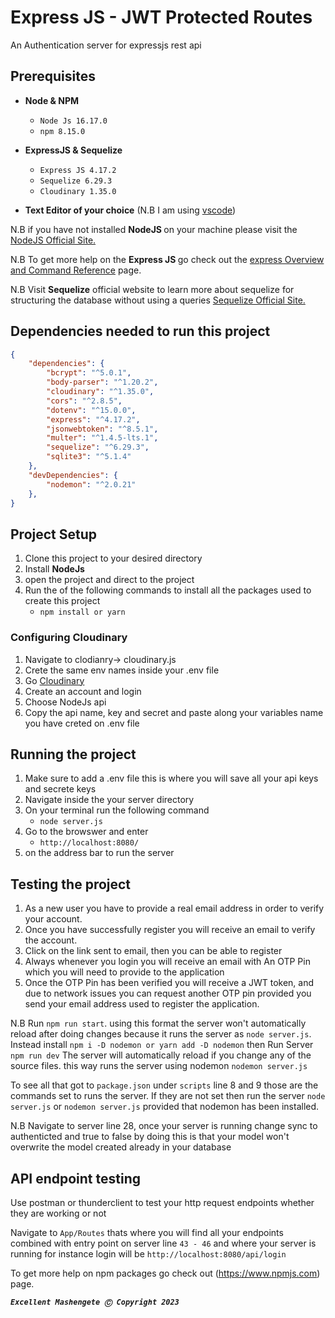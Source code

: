 # Express JS - JWT Protected Routes

An Authentication server for expressjs rest api


## Prerequisites

- **Node & NPM**
    - `Node Js 16.17.0`
    - `npm 8.15.0`</li>
    
- **ExpressJS & Sequelize**
    - `Express JS 4.17.2`
    - `Sequelize 6.29.3`
    - `Cloudinary 1.35.0`
    
 - **Text Editor of your choice** (N.B I am using [vscode](https://code.visualstudio.com/download))

N.B if you have not installed <strong>NodeJS </strong> on your machine please visit the [NodeJS Official Site.](https://https://nodejs.org/en/)  

N.B To get more help on the <strong>Express JS </strong> go check out the [express Overview and Command Reference](https://expressjs.com/en/5x/api.html) page.

N.B Visit <strong>Sequelize</strong> official website to learn more about sequelize for structuring the database without using a queries [Sequelize Official Site.](https://sequelize.org/)  

## Dependencies needed to run this project

```json
{
    "dependencies": {
        "bcrypt": "^5.0.1",
        "body-parser": "^1.20.2",
        "cloudinary": "^1.35.0",
        "cors": "^2.8.5",
        "dotenv": "^15.0.0",
        "express": "^4.17.2",
        "jsonwebtoken": "^8.5.1",
        "multer": "^1.4.5-lts.1",
        "sequelize": "^6.29.3",
        "sqlite3": "^5.1.4"
    },
    "devDependencies": {
        "nodemon": "^2.0.21"
    },
}

```
## Project Setup

1. Clone this project to your desired directory
2. Install <strong>NodeJs</strong>
3. open the project and direct to the project
4. Run the of the following commands to install all the packages used to create this project
   - `npm install or yarn `

### Configuring Cloudinary
1. Navigate to clodianry-> cloudinary.js
2. Crete the same env names inside your .env file
3. Go [Cloudinary](https://www.cloudinary.com)
4. Create an account and login 
5. Choose NodeJs api 
6. Copy the api name, key and secret and paste along your variables name you have creted on .env file

## Running the project

1. Make sure to add a .env file this is where you will save all your api keys and secrete keys
2. Navigate inside the your server directory
3. On your terminal run the following command
   - `node server.js`
4. Go to the browswer and enter
   - `http://localhost:8080/`
5. on the address bar to run the server


## Testing the project

1. As a new user you have to provide a real email address in order to verify your account.
2. Once you have successfully register you will receive an email to verify the account.
3. Click on the link sent to email, then you can be able to register 
4. Always whenever you login you will receive an email with An OTP Pin which you will need to provide to the application 
5. Once the OTP Pin has been verified you will receive a JWT token, and due to network issues you can request another OTP pin provided you send your email address used to register the application.

N.B Run `npm run start`. using this format the server won't automatically reload after doing changes because it runs the server as `node server.js`. 
Instead install `npm i -D nodemon or yarn add -D nodemon` then Run Server `npm run dev` The server will automatically reload if you change any of the source files. this way runs the server using nodemon `nodemon server.js`

To see all that got to `package.json` under `scripts` line 8 and 9 those are the commands set to runs the server.
If they are not set then run the server `node server.js` or `nodemon server.js` provided that nodemon has been installed.

N.B Navigate to server line 28, once your server is running change sync to authenticted and true to false by doing this is that your model won't overwrite the model created already in your database 

## API endpoint testing
Use postman or thunderclient to test your http request endpoints whether they are working or not 

Navigate to `App/Routes` thats where you will find all your endpoints combined with entry point on server line `43 - 46` and where your server is running for instance login will be `http://localhost:8080/api/login`

To get more help on npm packages go check out (https://www.npmjs.com) page.

***`Excellent Mashengete Ⓒ Copyright 2023`***

